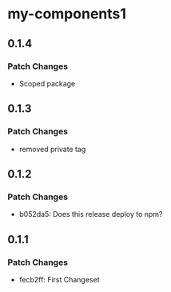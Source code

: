 # my-components1

## 0.1.4

### Patch Changes

- Scoped package

## 0.1.3

### Patch Changes

- removed private tag

## 0.1.2

### Patch Changes

- b052da5: Does this release deploy to npm?

## 0.1.1

### Patch Changes

- fecb2ff: First Changeset
